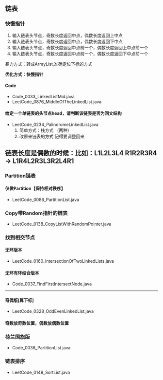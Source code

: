 ## 链表

### 快慢指针

1. 输入链表头节点，奇数长度返回中点，偶数长度返回上中点
2. 输入链表头节点，奇数长度返回中点，偶数长度返回下中点
3. 输入链表头节点，奇数长度返回中点前一个，偶数长度返回上中点前一个
4. 输入链表头节点，奇数长度返回中点前一个，偶数长度返回下中点前一个

暴力方式：转成ArrayList,准确定位下标的方式

**优化方式：快慢指针**
#### Code

- Code_0033_LinkedListMid.java
- LeetCode_0876_MiddleOfTheLinkedList.java


#### 给定一个单链表的头节点head，请判断该链表是否为回文结构

- LeetCode_0234_PalindromeLinkedList.java
    1. 简单方式：栈方式 （两种）
    2. 改原来链表的方式 记得要调整回来
    
## 链表长度是偶数的时候：比如：L1L2L3L4 R1R2R3R4 -> L1R4L2R3L3R2L4R1

### Partition链表

#### 仅做Partition【保持相对秩序】

- LeetCode_0086_PartitionList.java

### Copy带Random指针的链表

- LeetCode_0138_CopyListWithRandomPointer.java

### 找到相交节点

#### 无环版本

- LeetCode_0160_IntersectionOfTwoLinkedLists.java

#### 无环有环结合版本

- Code_0037_FindFirstIntersectNode.java





------


#### 奇偶版[算下标]

- LeetCode_0328_OddEvenLinkedList.java

#### 奇数放奇数位置，偶数放偶数位置

### 荷兰国旗版

- Code_0038_PartitionList.java

### 链表排序

- LeetCode_0148_SortList.java







